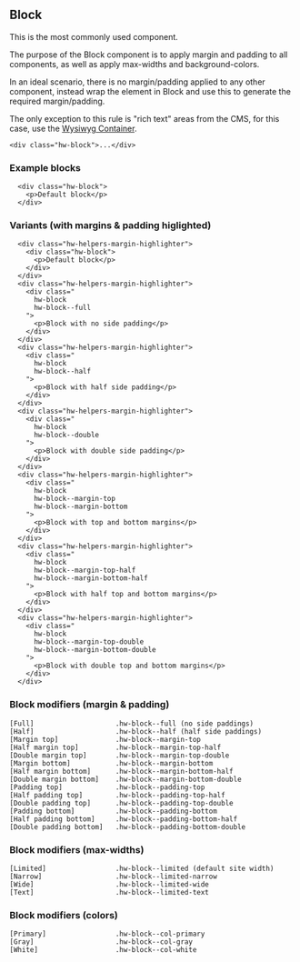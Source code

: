 ## Block

This is the most commonly used component.

The purpose of the Block component is to apply margin and padding to all components, as well as apply max-widths and background-colors.

In an ideal scenario, there is no margin/padding applied to any other component, instead wrap the element in Block and use this to generate the required margin/padding.

The only exception to this rule is "rich text" areas from the CMS, for this case, use the [Wysiwyg Container](/Wysiwyg).

```code
<div class="hw-block">...</div>
```

### Example blocks

```html|span-4,plain,light
  <div class="hw-block">
    <p>Default block</p>
  </div>
```

### Variants (with margins & padding higlighted)

```html|span-4,plain,light
  <div class="hw-helpers-margin-highlighter">
    <div class="hw-block">
      <p>Default block</p>
    </div>
  </div>
  <div class="hw-helpers-margin-highlighter">
    <div class="
      hw-block 
      hw-block--full
    ">
      <p>Block with no side padding</p>
    </div>
  </div>
  <div class="hw-helpers-margin-highlighter">
    <div class="
      hw-block 
      hw-block--half
    ">
      <p>Block with half side padding</p>
    </div>
  </div>
  <div class="hw-helpers-margin-highlighter">
    <div class="
      hw-block 
      hw-block--double
    ">
      <p>Block with double side padding</p>
    </div>
  </div>
  <div class="hw-helpers-margin-highlighter">
    <div class="
      hw-block 
      hw-block--margin-top 
      hw-block--margin-bottom
    ">
      <p>Block with top and bottom margins</p>
    </div>
  </div>
  <div class="hw-helpers-margin-highlighter">
    <div class="
      hw-block 
      hw-block--margin-top-half 
      hw-block--margin-bottom-half
    ">
      <p>Block with half top and bottom margins</p>
    </div>
  </div>
  <div class="hw-helpers-margin-highlighter">
    <div class="
      hw-block 
      hw-block--margin-top-double 
      hw-block--margin-bottom-double
    ">
      <p>Block with double top and bottom margins</p>
    </div>
  </div>
```

### Block modifiers (margin & padding)
```code
[Full]                    .hw-block--full (no side paddings)
[Half]                    .hw-block--half (half side paddings)
[Margin top]              .hw-block--margin-top
[Half margin top]         .hw-block--margin-top-half
[Double margin top]       .hw-block--margin-top-double
[Margin bottom]           .hw-block--margin-bottom
[Half margin bottom]      .hw-block--margin-bottom-half
[Double margin bottom]    .hw-block--margin-bottom-double
[Padding top]             .hw-block--padding-top
[Half padding top]        .hw-block--padding-top-half
[Double padding top]      .hw-block--padding-top-double
[Padding bottom]          .hw-block--padding-bottom
[Half padding bottom]     .hw-block--padding-bottom-half
[Double padding bottom]   .hw-block--padding-bottom-double
```

### Block modifiers (max-widths)
```code
[Limited]                 .hw-block--limited (default site width)
[Narrow]                  .hw-block--limited-narrow
[Wide]                    .hw-block--limited-wide
[Text]                    .hw-block--limited-text
```

### Block modifiers (colors)
```code
[Primary]                 .hw-block--col-primary
[Gray]                    .hw-block--col-gray
[White]                   .hw-block--col-white
```

